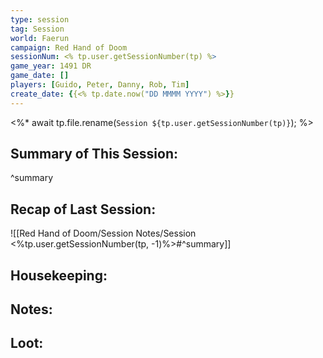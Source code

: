 ```yaml
---
type: session
tag: Session
world: Faerun
campaign: Red Hand of Doom
sessionNum: <% tp.user.getSessionNumber(tp) %>
game_year: 1491 DR
game_date: []
players: [Guido, Peter, Danny, Rob, Tim]
create_date: {{<% tp.date.now("DD MMMM YYYY") %>}}
---
```


<%* 
	await tp.file.rename(`Session ${tp.user.getSessionNumber(tp)}`);
%>

## Summary of This Session:

^summary

## Recap of Last Session:
![[Red Hand of Doom/Session Notes/Session <%tp.user.getSessionNumber(tp, -1)%>#^summary]]

## Housekeeping:

## Notes:

## Loot:
